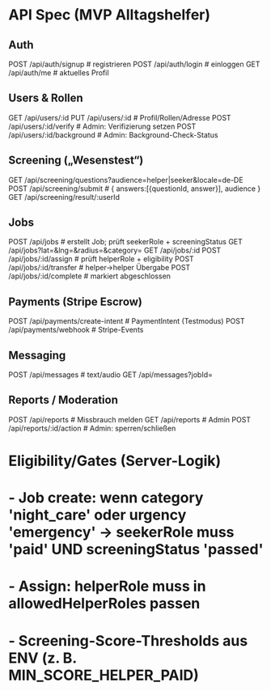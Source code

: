 # API Spec (MVP Alltagshelfer)

## Auth
POST /api/auth/signup              # registrieren
POST /api/auth/login               # einloggen
GET  /api/auth/me                  # aktuelles Profil

## Users & Rollen
GET  /api/users/:id
PUT  /api/users/:id                # Profil/Rollen/Adresse
POST /api/users/:id/verify         # Admin: Verifizierung setzen
POST /api/users/:id/background     # Admin: Background-Check-Status

## Screening („Wesenstest“)
GET  /api/screening/questions?audience=helper|seeker&locale=de-DE
POST /api/screening/submit         # { answers:[{questionId, answer}], audience }
GET  /api/screening/result/:userId

## Jobs
POST /api/jobs                     # erstellt Job; prüft seekerRole + screeningStatus
GET  /api/jobs?lat=&lng=&radius=&category=
GET  /api/jobs/:id
POST /api/jobs/:id/assign          # prüft helperRole + eligibility
POST /api/jobs/:id/transfer        # helper->helper Übergabe
POST /api/jobs/:id/complete        # markiert abgeschlossen

## Payments (Stripe Escrow)
POST /api/payments/create-intent   # PaymentIntent (Testmodus)
POST /api/payments/webhook         # Stripe-Events

## Messaging
POST /api/messages                 # text/audio
GET  /api/messages?jobId=

## Reports / Moderation
POST /api/reports                  # Missbrauch melden
GET  /api/reports                  # Admin
POST /api/reports/:id/action       # Admin: sperren/schließen

# Eligibility/Gates (Server-Logik)
# - Job create: wenn category 'night_care' oder urgency 'emergency' -> seekerRole muss 'paid' UND screeningStatus 'passed'
# - Assign: helperRole muss in allowedHelperRoles passen
# - Screening-Score-Thresholds aus ENV (z. B. MIN_SCORE_HELPER_PAID)

